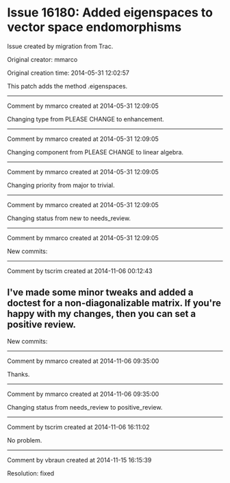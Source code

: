 # Issue 16180: Added eigenspaces to vector space endomorphisms

Issue created by migration from Trac.

Original creator: mmarco

Original creation time: 2014-05-31 12:02:57

This patch adds the method .eigenspaces.


---

Comment by mmarco created at 2014-05-31 12:09:05

Changing type from PLEASE CHANGE to enhancement.


---

Comment by mmarco created at 2014-05-31 12:09:05

Changing component from PLEASE CHANGE to linear algebra.


---

Comment by mmarco created at 2014-05-31 12:09:05

Changing priority from major to trivial.


---

Comment by mmarco created at 2014-05-31 12:09:05

Changing status from new to needs_review.


---

Comment by mmarco created at 2014-05-31 12:09:05

New commits:


---

Comment by tscrim created at 2014-11-06 00:12:43

I've made some minor tweaks and added a doctest for a non-diagonalizable matrix. If you're happy with my changes, then you can set a positive review.
----
New commits:


---

Comment by mmarco created at 2014-11-06 09:35:00

Thanks.


---

Comment by mmarco created at 2014-11-06 09:35:00

Changing status from needs_review to positive_review.


---

Comment by tscrim created at 2014-11-06 16:11:02

No problem.


---

Comment by vbraun created at 2014-11-15 16:15:39

Resolution: fixed
